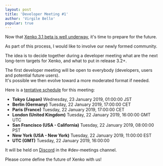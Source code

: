 ```yaml
---
layout: post
title: 'Developer Meeting #1'
author: 'Virgile Bello'
popular: true
---
```


Now that [Xenko 3.1 beta is well underway](2018-12-24-release-xenko-3-1-0-beta.md), it's time to prepare for the future.

As part of this process, I would like to involve our newly formed community.

The idea is to decide together during a developer meeting what are the next long-term targets for Xenko, and what to put in release 3.2+.

The first developer meeting will be open to everybody (developers, users and potential future users).  
It's possible we then evolve toward a more moderated format if needed.

Here is a [tentative schedule](https://www.timeanddate.com/worldclock/fixedtime.html?msg=Xenko+Developer+Meeting+%231&iso=20190123T01&p1=248&ah=1) for this meeting: 
* **Tokyo (Japan)** Wednesday, 23 January 2019, 01:00:00	JST
* **Berlin (Germany)** Tuesday, 22 January 2019, 17:00:00	CET
* **Paris (France)** Tuesday, 22 January 2019, 17:00:00	CET
* **London (United Kingdom)** Tuesday, 22 January 2019, 16:00:00	GMT	UTC
* **San Francisco (USA - California)** Tuesday, 22 January 2019, 08:00:00	PST
* **New York (USA - New York)** Tuesday, 22 January 2019, 11:00:00	EST
* **UTC (GMT)** Tuesday, 22 January 2019, 16:00:00

It will be held on [Discord](https://discord.gg/f6aerfE) in the #dev-meetings channel.

Please come define the future of Xenko with us!
